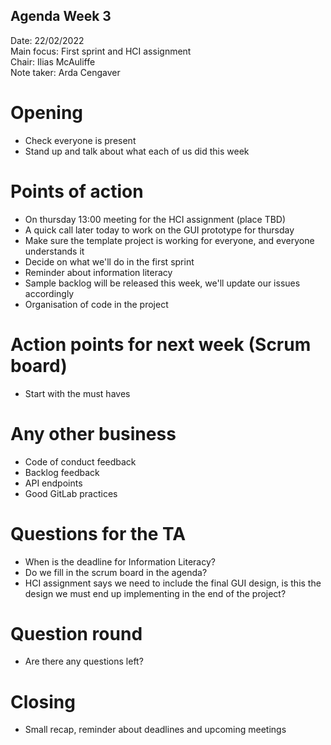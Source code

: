 ## Agenda Week 3

Date:           22/02/2022\
Main focus:     First sprint and HCI assignment\
Chair:          Ilias McAuliffe\
Note taker:     Arda Cengaver

# Opening
- Check everyone is present
- Stand up and talk about what each of us did this week

# Points of action
- On thursday 13:00 meeting for the HCI assignment (place TBD)
- A quick call later today to work on the GUI prototype for thursday
- Make sure the template project is working for everyone, and everyone understands it
- Decide on what we'll do in the first sprint
- Reminder about information literacy
- Sample backlog will be released this week, we'll update our issues accordingly
- Organisation of code in the project


# Action points for next week (Scrum board)
- Start with the must haves

# Any other business
- Code of conduct feedback
- Backlog feedback
- API endpoints
- Good GitLab practices

# Questions for the TA
- When is the deadline for Information Literacy?
- Do we fill in the scrum board in the agenda?
- HCI assignment says we need to include the final GUI design, is this the design we must end up implementing in the end of the project?

# Question round
- Are there any questions left?

# Closing
- Small recap, reminder about deadlines and upcoming meetings
